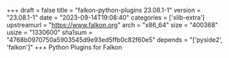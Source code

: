 +++
draft = false
title = "falkon-python-plugins 23.08.1-1"
version = "23.08.1-1"
date = "2023-09-14T19:08:40"
categories = ['xlib-extra']
upstreamurl = "https://www.falkon.org"
arch = "x86_64"
size = "400368"
usize = "1330600"
sha1sum = "4768b0970750a5903545d9e93ed5ffb0c82f60e5"
depends = "['pyside2', 'falkon']"
+++
Python Plugins for Falkon